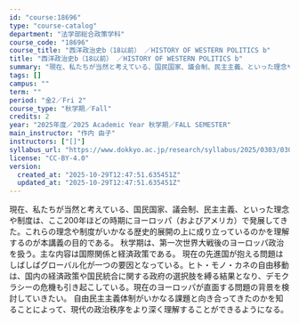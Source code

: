 ```yaml
---
id: "course:18696"
type: "course-catalog"
department: "法学部総合政策学科"
course_code: "18696"
course_title: "西洋政治史b（18以前） ／HISTORY OF WESTERN POLITICS b"
title: "西洋政治史b（18以前） ／HISTORY OF WESTERN POLITICS b"
summary: "現在、私たちが当然と考えている、国民国家、議会制、民主主義、といった理念や制度は、ここ200年ほどの時期にヨーロッパ（およびアメリカ）で発展してきた。これらの理念や制度がいかなる歴史的展開の上に成り立っているのかを理解するのが本講義の目的で…"
tags: []
campus: ""
term: ""
period: "金2／Fri 2"
course_type: "秋学期／Fall"
credits: 2
year: "2025年度／2025 Academic Year 秋学期／FALL SEMESTER"
main_instructor: "作内 由子"
instructors: ["[]"]
syllabus_url: "https://www.dokkyo.ac.jp/research/syllabus/2025/0303/0303_18696_ja_JP.html"
license: "CC-BY-4.0"
version:
  created_at: "2025-10-29T12:47:51.635451Z"
  updated_at: "2025-10-29T12:47:51.635451Z"
---
```

現在、私たちが当然と考えている、国民国家、議会制、民主主義、といった理念や制度は、ここ200年ほどの時期にヨーロッパ（およびアメリカ）で発展してきた。これらの理念や制度がいかなる歴史的展開の上に成り立っているのかを理解するのが本講義の目的である。 秋学期は、第一次世界大戦後のヨーロッパ政治を扱う。主な内容は国際関係と経済政策である。 現在の先進国が抱える問題はしばしばグローバル化が一つの要因となっている。ヒト・モノ・カネの自由移動は、国内の経済政策や国民統合に関する政府の選択肢を縛る結果となり、デモクラシーの危機も引き起こしている。現在のヨーロッパが直面する問題の背景を検討していきたい。 自由民主主義体制がいかなる課題と向き合ってきたのかを知ることによって、現代の政治秩序をより深く理解することができるようになる。
